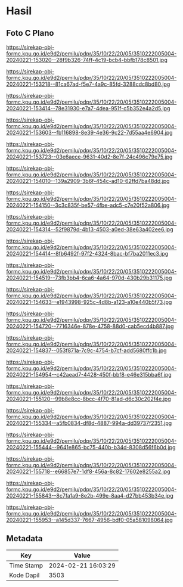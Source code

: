 # Hasil

## Foto C Plano

https://sirekap-obj-formc.kpu.go.id/e9d2/pemilu/pdpr/35/10/22/20/05/3510222005004-20240221-153020--28f9b326-74ff-4c19-bcb4-bbfb178c8501.jpg

https://sirekap-obj-formc.kpu.go.id/e9d2/pemilu/pdpr/35/10/22/20/05/3510222005004-20240221-153218--81ca67ad-f5e7-4a9c-85fd-3288cdc8bd80.jpg

https://sirekap-obj-formc.kpu.go.id/e9d2/pemilu/pdpr/35/10/22/20/05/3510222005004-20240221-153414--78e31930-e7a7-4dea-951f-c5b352e4a2d5.jpg

https://sirekap-obj-formc.kpu.go.id/e9d2/pemilu/pdpr/35/10/22/20/05/3510222005004-20240221-153603--fb116898-8e39-4e36-9c22-7d55aa4e6904.jpg

https://sirekap-obj-formc.kpu.go.id/e9d2/pemilu/pdpr/35/10/22/20/05/3510222005004-20240221-153723--03e6aece-9631-40d2-8e7f-24c496c79e75.jpg

https://sirekap-obj-formc.kpu.go.id/e9d2/pemilu/pdpr/35/10/22/20/05/3510222005004-20240221-154010--139a2909-3b6f-454c-ad10-62ffd7ba48dd.jpg

https://sirekap-obj-formc.kpu.go.id/e9d2/pemilu/pdpr/35/10/22/20/05/3510222005004-20240221-154150--3c3c835f-be57-4fbe-adc5-c7e20f52a806.jpg

https://sirekap-obj-formc.kpu.go.id/e9d2/pemilu/pdpr/35/10/22/20/05/3510222005004-20240221-154314--52f9879d-4b13-4503-a0ed-38e63a402ee6.jpg

https://sirekap-obj-formc.kpu.go.id/e9d2/pemilu/pdpr/35/10/22/20/05/3510222005004-20240221-154414--8fb6492f-97f2-4324-8bac-bf7ba2011ec3.jpg

https://sirekap-obj-formc.kpu.go.id/e9d2/pemilu/pdpr/35/10/22/20/05/3510222005004-20240221-154519--73fb3bb4-6ca6-4a64-970d-430b29b31175.jpg

https://sirekap-obj-formc.kpu.go.id/e9d2/pemilu/pdpr/35/10/22/20/05/3510222005004-20240221-154633--e1943998-925c-4d8b-a123-a10e440b5f73.jpg

https://sirekap-obj-formc.kpu.go.id/e9d2/pemilu/pdpr/35/10/22/20/05/3510222005004-20240221-154720--7716346e-878e-4758-88d0-cab5ecd4b887.jpg

https://sirekap-obj-formc.kpu.go.id/e9d2/pemilu/pdpr/35/10/22/20/05/3510222005004-20240221-154837--053f871a-7c9c-4754-b7cf-add5680ffc1b.jpg

https://sirekap-obj-formc.kpu.go.id/e9d2/pemilu/pdpr/35/10/22/20/05/3510222005004-20240221-154954--c42aead7-4428-450f-bbf8-e46e315bba6f.jpg

https://sirekap-obj-formc.kpu.go.id/e9d2/pemilu/pdpr/35/10/22/20/05/3510222005004-20240221-155120--99b8e8cc-8bcc-4f70-81ad-d6c30c202f4e.jpg

https://sirekap-obj-formc.kpu.go.id/e9d2/pemilu/pdpr/35/10/22/20/05/3510222005004-20240221-155334--a5fb0834-df8d-4887-994a-dd39737f2351.jpg

https://sirekap-obj-formc.kpu.go.id/e9d2/pemilu/pdpr/35/10/22/20/05/3510222005004-20240221-155444--9641e865-bc75-440b-b34d-8308d56f6b0d.jpg

https://sirekap-obj-formc.kpu.go.id/e9d2/pemilu/pdpr/35/10/22/20/05/3510222005004-20240221-155718--e66857e7-1df8-456a-8c82-17602e8255a2.jpg

https://sirekap-obj-formc.kpu.go.id/e9d2/pemilu/pdpr/35/10/22/20/05/3510222005004-20240221-155843--8c7fa1a9-8e2b-499e-8aa4-d27bb453b34e.jpg

https://sirekap-obj-formc.kpu.go.id/e9d2/pemilu/pdpr/35/10/22/20/05/3510222005004-20240221-155953--a145d337-7667-4956-bdf0-05a581098064.jpg


## Metadata

| Key        | Value               |
| ---------- | ------------------- |
| Time Stamp | 2024-02-21 16:03:29 |
| Kode Dapil | 3503                |



